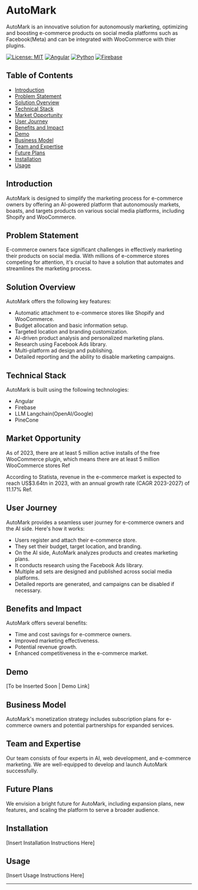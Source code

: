 # AutoMark

AutoMark is an innovative solution for autonomously marketing, optimizing and boosting e-commerce products on social media platforms such as Facebook(Meta) and can be integrated with WooCommerce with thier plugins.

[![License: MIT](https://img.shields.io/badge/License-MIT-yellow.svg)](https://opensource.org/licenses/MIT)
[![Angular](https://img.shields.io/badge/Angular-16-red.svg)](https://angular.io/)
[![Python](https://img.shields.io/badge/python-3.7%2B-blue.svg)](https://www.python.org/downloads/)
[![Firebase](https://img.shields.io/badge/Firebase-9-yellow.svg)](https://firebase.google.com/)



## Table of Contents

- [Introduction](#introduction)
- [Problem Statement](#problem-statement)
- [Solution Overview](#solution-overview)
- [Technical Stack](#technical-stack)
- [Market Opportunity](#market-opportunity)
- [User Journey](#user-journey)
- [Benefits and Impact](#benefits-and-impact)
- [Demo](#demo)
- [Business Model](#business-model)
- [Team and Expertise](#team-and-expertise)
- [Future Plans](#future-plans)
- [Installation](#installation)
- [Usage](#usage)


## Introduction

AutoMark is designed to simplify the marketing process for e-commerce owners by offering an AI-powered platform that autonomously markets, boasts, and targets products on various social media platforms, including Shopify and WooCommerce.

## Problem Statement

E-commerce owners face significant challenges in effectively marketing their products on social media. With millions of e-commerce stores competing for attention, it's crucial to have a solution that automates and streamlines the marketing process.

## Solution Overview

AutoMark offers the following key features:

- Automatic attachment to e-commerce stores like Shopify and WooCommerce.
- Budget allocation and basic information setup.
- Targeted location and branding customization.
- AI-driven product analysis and personalized marketing plans.
- Research using Facebook Ads library.
- Multi-platform ad design and publishing.
- Detailed reporting and the ability to disable marketing campaigns.

## Technical Stack

AutoMark is built using the following technologies:

- Angular
- Firebase
- LLM Langchain(OpenAI/Google)
- PineCone


## Market Opportunity

As of 2023, there are at least 5 million active installs of the free WooCommerce plugin,
which means there are at least 5 million WooCommerce stores Ref

According to Statista, revenue in the e-commerce market is expected to reach US$3.64tn
in 2023, with an annual growth rate (CAGR 2023-2027) of 11.17% Ref.

## User Journey

AutoMark provides a seamless user journey for e-commerce owners and the AI side. Here's how it works:

- Users register and attach their e-commerce store.
- They set their budget, target location, and branding.
- On the AI side, AutoMark analyzes products and creates marketing plans.
- It conducts research using the Facebook Ads library.
- Multiple ad sets are designed and published across social media platforms.
- Detailed reports are generated, and campaigns can be disabled if necessary.

## Benefits and Impact

AutoMark offers several benefits:

- Time and cost savings for e-commerce owners.
- Improved marketing effectiveness.
- Potential revenue growth.
- Enhanced competitiveness in the e-commerce market.

## Demo

[To be Inserted Soon | Demo Link]

## Business Model

AutoMark's monetization strategy includes subscription plans for e-commerce owners and potential partnerships for expanded services.

## Team and Expertise

Our team consists of four experts in AI, web development, and e-commerce marketing. We are well-equipped to develop and launch AutoMark successfully.

## Future Plans

We envision a bright future for AutoMark, including expansion plans, new features, and scaling the platform to serve a broader audience.

## Installation

[Insert Installation Instructions Here]

## Usage

[Insert Usage Instructions Here]


___________________________________________________
